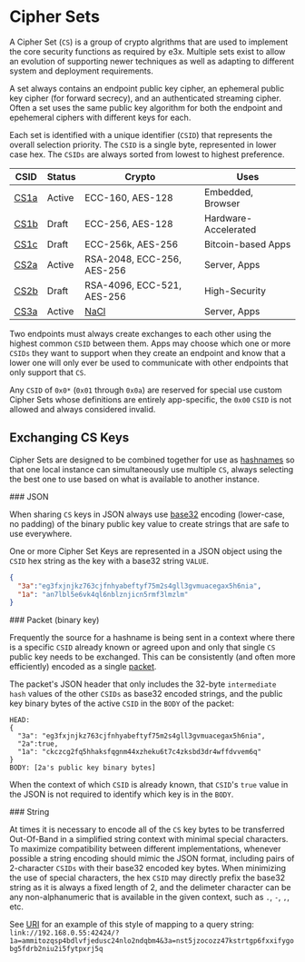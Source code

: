 Cipher Sets
===========

A Cipher Set (`CS`) is a group of crypto algrithms that are used to implement the core security functions as required by e3x.  Multiple sets exist to allow an evolution of supporting newer techniques as well as adapting to different system and deployment requirements.

A set always contains an endpoint public key cipher, an ephemeral public key cipher (for forward secrecy), and an authenticated streaming cipher.  Often a set uses the same public key algorithm for both the endpoint and epehemeral ciphers with different keys for each.

Each set is identified with a unique identifier (`CSID`) that represents the overall selection priority. The `CSID` is a single byte, represented in lower case hex. The `CSIDs` are always sorted from lowest to highest preference.

| CSID          | Status | Crypto                        | Uses                  |
|---------------|--------|-------------------------------|-----------------------|
| [CS1a](1a.md) | Active | ECC-160, AES-128              | Embedded, Browser     |
| [CS1b](1b.md) | Draft  | ECC-256, AES-128              | Hardware-Accelerated  |
| [CS1c](1c.md) | Draft  | ECC-256k, AES-256             | Bitcoin-based Apps    |
| [CS2a](2a.md) | Active | RSA-2048, ECC-256, AES-256    | Server, Apps          |
| [CS2b](2b.md) | Draft  | RSA-4096, ECC-521, AES-256    | High-Security         |
| [CS3a](3a.md) | Active | [NaCl](http://nacl.cr.yp.to/) | Server, Apps          |

Two endpoints must always create exchanges to each other using the highest common `CSID` between them.  Apps may choose which one or more `CSIDs` they want to support when they create an endpoint and know that a lower one will only ever be used to communicate with other endpoints that only support that `CS`.

Any `CSID` of `0x0*` (`0x01` through `0x0a`) are reserved for special use custom Cipher Sets whose definitions are entirely app-specific, the `0x00` `CSID` is not allowed and always considered invalid.

## Exchanging CS Keys

Cipher Sets are designed to be combined together for use as [hashnames](../../hashname/) so that one local instance can simultaneously use multiple `CS`, always selecting the best one to use based on what is available to another instance.

<a name="json" />
### JSON

When sharing `CS` keys in JSON always use [base32](http://tools.ietf.org/html/rfc4648#section-3.2) encoding (lower-case, no padding) of the binary public key value to create strings that are safe to use everywhere.

One or more Cipher Set Keys are represented in a JSON object using the `CSID` hex string as the key with a base32 string `VALUE`.

```json
{
  "3a":"eg3fxjnjkz763cjfnhyabeftyf75m2s4gll3gvmuacegax5h6nia",
  "1a": "an7lbl5e6vk4ql6nblznjicn5rmf3lmzlm"
}
```

<a name="packet" />
### Packet (binary key)

Frequently the source for a hashname is being sent in a context where there is a specific `CSID` already known or agreed upon and only that single `CS` public key needs to be exchanged.  This can be consistently (and often more efficiently) encoded as a single [packet](../../lob/).

The packet's JSON header that only includes the 32-byte `intermediate hash` values of the other `CSIDs` as base32 encoded strings, and the public key binary bytes of the active `CSID` in the `BODY` of the packet:

```
HEAD:
{
  "3a": "eg3fxjnjkz763cjfnhyabeftyf75m2s4gll3gvmuacegax5h6nia",
  "2a":true,
  "1a": "ckczcg2fq5hhaksfqgnm44xzheku6t7c4zksbd3dr4wffdvvem6q"
}
BODY: [2a's public key binary bytes]
```

When the context of which `CSID` is already known, that `CSID`'s `true` value in the JSON is not required to identify which key is in the `BODY`.

<a name="string" />
### String

At times it is necessary to encode all of the `CS` key bytes to be transferred Out-Of-Band in a simplified string context with minimal special characters.  To maximize compatibility between different implementations, whenever possible a string encoding should mimic the JSON format, including pairs of 2-character `CSIDs` with their base32 encoded key bytes.  When minimizing the use of special characters, the hex `CSID` may directly prefix the base32 string as it is always a fixed length of 2, and the delimeter character can be any non-alphanumeric that is available in the given context, such as `.`, `-`, `,`, etc.

See [URI](../../uri.md) for an example of this style of mapping to a query string: `link://192.168.0.55:42424/?1a=ammitozqsp4bdlvfjedusc24nlo2ndqbm4&3a=nst5jzocozz47kstrtgp6fxxifygobg5fdrb2niu2i5fytpxrj5q`
